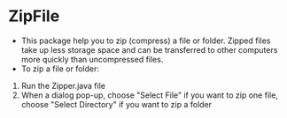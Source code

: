 # ZipFile
- This package help you to zip (compress) a file or folder. Zipped files take up less storage space and can be transferred to other computers more quickly than uncompressed files. 
- To zip a file or folder:
1. Run the Zipper.java file
2. When a dialog pop-up, choose "Select File" if you want to zip one file, choose "Select Directory" if you want to zip a folder

